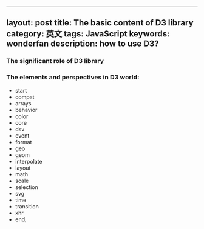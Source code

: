 
---
layout: post
title: The basic content of D3 library
category: 英文
tags: JavaScript
keywords: wonderfan
description: how to use D3?
---


### The significant role of D3 library


### The elements and perspectives in D3 world:

- start
- compat
- arrays
- behavior
- color
- core
- dsv
- event
- format
- geo
- geom
- interpolate
- layout
- math
- scale
- selection
- svg
- time
- transition
- xhr
- end;
